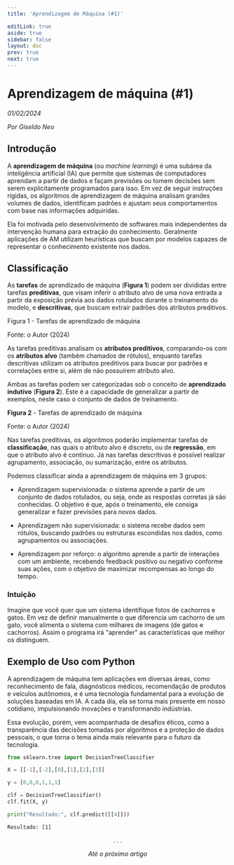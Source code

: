 ```yaml
---
title: 'Aprendizagem de Máquina (#1)'

editLink: true
aside: true
sidebar: false
layout: doc
prev: true
next: true
---
```


# Aprendizagem de máquina (#1)

_01/02/2024_

_Por Giseldo Neo_

## Introdução

A **aprendizagem de máquina** (ou _machine learning_) é uma subárea da inteligência artificial (IA) que permite que sistemas de computadores aprendam a partir de dados e façam previsões ou tomem decisões sem serem explicitamente programados para isso. Em vez de seguir instruções rígidas, os algoritmos de aprendizagem de máquina analisam grandes volumes de dados, identificam padrões e ajustam seus comportamentos com base nas informações adquiridas.

Ela foi motivada pelo desenvolvimento de softwares mais independentes da intervenção humana para extração do conhecimento. Geralmente aplicações de AM utilizam heurísticas que buscam por modelos capazes de representar o conhecimento existente nos dados.

## Classificação

As **tarefas** de aprendizado de máquina (**Figura 1**) podem ser divididas entre tarefas **preditivas**, que visam inferir o atributo alvo de uma nova entrada a partir da exposição prévia aos dados rotulados durante o treinamento do modelo, e **descritivas**, que buscam extrair padrões dos atributos preditivos.

Figura 1 - Tarefas de aprendizado de máquina

Fonte: o Autor (2024)

As tarefas preditivas analisam os **atributos preditivos**, comparando-os com os **atributos alvo** (também chamados de rótulos), enquanto tarefas descritivas utilizam os atributos preditivos para buscar por padrões e correlações entre si, além de não possuírem atributo alvo.

Ambas as tarefas podem ser categorizadas sob o conceito de **aprendizado indutivo** (**Figura 2**). Este é a capacidade de generalizar a partir de exemplos, neste caso o conjunto de dados de treinamento. 

**Figura 2** - Tarefas de aprendizado de máquina

Fonte: o Autor (2024)

Nas tarefas preditivas, os algoritmos poderão implementar tarefas de **classificação**, nas quais o atributo alvo é discreto, ou de **regressão**, em que o atributo alvo é contínuo.  Já nas tarefas descritivas é possível realizar agrupamento, associação, ou sumarização, entre os atributos.

Podemos classificar ainda a aprendizagem de máquina em 3 grupos:

* Aprendizagem supervisionada: o sistema aprende a partir de um conjunto de dados rotulados, ou seja, onde as respostas corretas já são conhecidas. O objetivo é que, após o treinamento, ele consiga generalizar e fazer previsões para novos dados.

* Aprendizagem não supervisionada: o sistema recebe dados sem rótulos, buscando padrões ou estruturas escondidas nos dados, como agrupamentos ou associações.

* Aprendizagem por reforço: o algoritmo aprende a partir de interações com um ambiente, recebendo feedback positivo ou negativo conforme suas ações, com o objetivo de maximizar recompensas ao longo do tempo.

### Intuição

Imagine que você quer que um sistema identifique fotos de cachorros e gatos. Em vez de definir manualmente o que diferencia um cachorro de um gato, você alimenta o sistema com milhares de imagens (de gatos e cachorros). Assim o programa irá "aprender" as características que melhor os distinguem.

## Exemplo de Uso com Python

A aprendizagem de máquina tem aplicações em diversas áreas, como reconhecimento de fala, diagnósticos médicos, recomendação de produtos e veículos autônomos, e é uma tecnologia fundamental para a evolução de soluções baseadas em IA. A cada dia, ela se torna mais presente em nosso cotidiano, impulsionando inovações e transformando indústrias.

Essa evolução, porém, vem acompanhada de desafios éticos, como a transparência das decisões tomadas por algoritmos e a proteção de dados pessoais, o que torna o tema ainda mais relevante para o futuro da tecnologia.

```python
from sklearn.tree import DecisionTreeClassifier

X = [[-1],[-2],[0],[1],[2],[3]]

y = [0,0,0,1,1,1]

clf = DecisionTreeClassifier()
clf.fit(X, y)

print("Resultado:", clf.predict([[4]]))
```

```shell
Resultado: [1]
```

<center>. . .</center>

_<center>Até o próximo artigo</center>_
